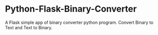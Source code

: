 # Python-Flask-Binary-Converter
A Flask simple app of binary converter python program. Convert Binary to Text and Text to Binary.
